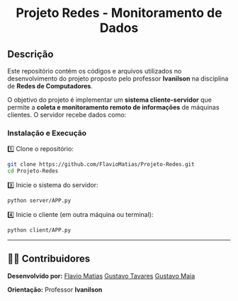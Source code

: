<div align="center">

# Projeto Redes - Monitoramento de Dados

</div>

## Descrição  

Este repositório contém os códigos e arquivos utilizados no desenvolvimento do projeto proposto pelo professor **Ivanilson** na disciplina de **Redes de Computadores**.  

O objetivo do projeto é implementar um **sistema cliente-servidor** que permite a **coleta e monitoramento remoto de informações** de máquinas clientes. O servidor recebe dados como:  

### **Instalação e Execução**  

1️⃣ Clone o repositório:  
```bash
git clone https://github.com/FlavioMatias/Projeto-Redes.git
cd Projeto-Redes
```

3️⃣ Inicie o sistema do servidor:  
```bash
python server/APP.py
```

4️⃣ Inicie o cliente (em outra máquina ou terminal):  
```bash
python client/APP.py
```

---

## 👨‍💻 **Contribuidores**  
**Desenvolvido por:**
    [Flavio Matias]()
    [Gustavo Tavares]()
    [Gustavo Maia](https://github.com/gusttavokr)
    
**Orientação:** Professor **Ivanilson**  
